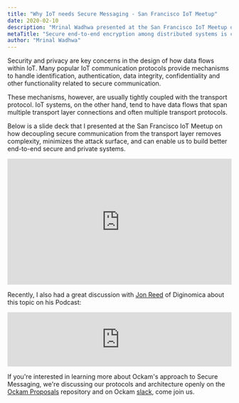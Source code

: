 ```yaml
---
title: "Why IoT needs Secure Messaging - San Francisco IoT Meetup"
date: 2020-02-10
description: "Mrinal Wadhwa presented at the San Francisco IoT Meetup on why IoT needs Secure Messaging"
metaTitle: "Secure end-to-end encryption among distributed systems is critical for a Trust Architecture." 
author: "Mrinal Wadhwa"
---
```


Security and privacy are key concerns in the design of how data flows within IoT. Many popular IoT communication
protocols provide mechanisms to handle identification, authentication, data integrity, confidentiality and other
functionality related to secure communication.

These mechanisms, however, are usually tightly coupled with the transport protocol. IoT systems, on the other hand,
tend to have data flows that span multiple transport layer connections and often multiple transport protocols.

Below is a slide deck that I presented at the San Francisco IoT Meetup on how decoupling secure communication
from the transport layer removes complexity, minimizes the attack surface, and can enable us to build better
end-to-end secure and private systems.

<div id="presentation">
    <div style="left: 0; width: 100%; height: 0; position: relative; padding-bottom: 56.1972%;">
        <iframe src="https://speakerdeck.com/player/813b28006e734a43b65a88d56bd37b7c" style="border: 0; top: 0; left: 0; width: 100%; height: 100%; position: absolute;" allowfullscreen scrolling="no" allow="encrypted-media"></iframe>
    </div>
</div>

Recently, I also had a great discussion with [Jon Reed](https://diginomica.com/author/jreed) of Diginomica about
this topic on his Podcast:

<iframe
  title="Solving the vexing problem of IoT security - Mrinal Wadhwa of Ockam's open source community challenge"
  src="https://www.podbean.com/media/player/xtdqu-d302ff&?from=usersite&skin=1&fonts=Helvetica&auto=0&download=1&share=1&version=1&btn-skin=104"
  height="122" width="100%" style="border: none;" scrolling="no" data-name="pb-iframe-player">
</iframe>

If you're interested in learning more about Ockam's approach to Secure Messaging, we're discussing our protocols
and architecture openly on the [Ockam Proposals](https://github.com/ockam-network/) repository and on Ockam
[slack](https://join.slack.com/t/ockam-community/shared_invite/enQtNDk5Nzk2NDA2NDcxLWQ0MjcyZWZjOWVlNGE5M2M3YjBkMjFkODZmODIwZWJmOTY3MThjNmU0ODc0ZDk4MjBjOGZmZDIzY2FhYTY4YTg),
come join us.
